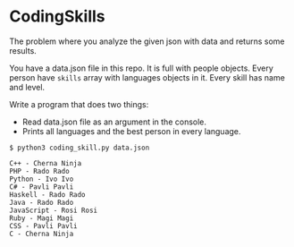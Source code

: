 CodingSkills
========

The problem where you analyze the given json with data and returns some results.

You have a data.json file in this repo. It is full with people objects. Every person have ``skills`` array with languages objects in it. Every skill has name and level.

Write a program that does two things:
- Read data.json file as an argument in the console.
- Prints all languages and the best person in every language.

```
$ python3 coding_skill.py data.json
```

```
C++ - Cherna Ninja
PHP - Rado Rado
Python - Ivo Ivo
C# - Pavli Pavli
Haskell - Rado Rado
Java - Rado Rado
JavaScript - Rosi Rosi
Ruby - Magi Magi
CSS - Pavli Pavli
C - Cherna Ninja
```
